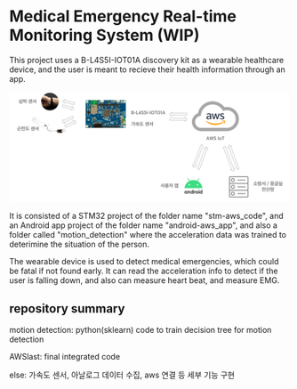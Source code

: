 # Medical Emergency Real-time Monitoring System (WIP)

This project uses a B-L4S5I-IOT01A discovery kit as a wearable healthcare device, and the user is meant to recieve their health information through an app.

![Project Structure](시스템%20구성도%202.png?raw=true)

It is consisted of a STM32 project of the folder name "stm-aws_code", and an Android app project of the folder name "android-aws_app", and also a folder called "motion_detection" where the acceleration data was trained to deterimine the situation of the person.

The wearable device is used to detect medical emergencies, which could be fatal if not found early. It can read the acceleration info to detect if the user is falling down, and also can measure heart beat, and measure EMG.

## repository summary

motion detection: python(sklearn) code to train decision tree for motion detection

AWSlast: final integrated code

else: 가속도 센서, 아날로그 데이터 수집, aws 연결 등 세부 기능 구현
